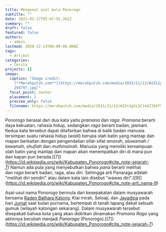 ```yaml
---
title: Mengenal asal mula Ponorogo
subtitle: ""
date: 2021-02-17T05:47:55.261Z
summary: ""
draft: false
featured: false
authors:
  - admin
lastmod: 2020-12-13T00:00:00.000Z
tags:
  - Artikel
categories:
  - Cerita
projects: []
image:
  caption: "Image credit:
    [**Merahputih.com**](https://merahputih.com/media/2015/11/12/H2Zs1gtL5C1447\
    294797.jpg)"
  focal_point: center
  placement: 2
  preview_only: false
  filename: https://merahputih.com/media/2015/11/12/H2Zs1gtL5C1447294797.jpg
---
```

<!--StartFragment-->

Ponorogo berasal dari dua kata yaitu *pramana* dan *raga*. *Pramana* berarti daya kekuatan, rahasia hidup, sedangkan *raga* berarti badan, jasmani. Kedua kata tersebut dapat ditafsirkan bahwa di balik badan manusia tersimpan suatu rahasia hidup (*wadi*) berupa olah batin yang mantap dan mapan berkaitan dengan pengendalian sifat-sifat *amarah*, *aluwamah / lawamah*, *shufiah* dan *muthmainah*. Manusia yang memiliki kemampuan olah batin yang mantap dan mapan akan menempatkan diri di mana pun dan kapan pun berada.[\[7]](https://id.wikipedia.org/wiki/Kabupaten_Ponorogo#cite_note-sejarah-7) Namun ada pula yang menyebutkan bahwa *pana* berarti melihat dan *raga* berarti badan, raga, atau diri. Sehingga arti Panaraga adalah "melihat diri sendiri" atau dalam kata lain disebut "wawas diri".[\[9]](https://id.wikipedia.org/wiki/Kabupaten_Ponorogo#cite_note-arti_nama-9)

Asal-usul nama Ponorogo bermula dari kesepakatan dalam musyawarah bersama [Raden Bathara Katong](https://id.wikipedia.org/wiki/Bathara_Katong "Bathara Katong"), [](https://id.wikipedia.org/wiki/Ki_Ageng_Mirah "Ki Ageng Mirah")Kiai mirah, [](https://id.wikipedia.org/wiki/Seloaji "Seloaji")Seloaji, dan [Jayadipa](https://id.wikipedia.org/wiki/Joyodipo "Joyodipo") pada hari [Jumat](https://id.wikipedia.org/wiki/Jumat "Jumat") saat bulan purnama, bertempat di tanah lapang dekat sebuah gumuk (wilayah katongan sekarang). Dalam musyawarah tersebut disepakati bahwa kota yang akan didirikan dinamakan *Pramana Raga* yang akhirnya berubah menjadi *Panaraga* (Ponorogo).[\[7]](https://id.wikipedia.org/wiki/Kabupaten_Ponorogo#cite_note-sejarah-7)

<!--EndFragment-->